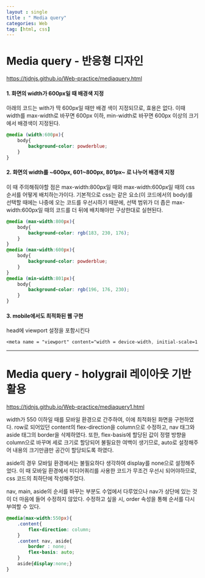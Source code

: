 ```yaml
---
layout : single
title : " Media query"
categories: Web
tag: [html, css]
---
```




# Media query - 반응형 디자인

<a href = "https://tjdnjs.github.io/Web-practice/mediaquery.html">https://tjdnjs.github.io/Web-practice/mediaquery.html</a>

#### 1. 화면의 width가 600px일 때 배경색 지정
아래의 코드는 with가 딱 600px일 때만 배경 색이 지정되므로, 효용은 없다. 이때 width를 max-width로 바꾸면 600px 이하, min-width로 바꾸면 600px 이상의 크기에서 배경색이 지정된다.
```css
@media (width:600px){
    body{
        background-color: powderblue;
    }
}
```
#### 2. 화면의 width를 ~600px, 601~800px, 801px~ 로 나누어 배경색 지정
이 때 주의해줘야할 점은 max-width:800px일 때와 max-width:600px일 때의 css 순서를 어떻게 배치하는가이다. 기본적으로 css는 같은 요소(이 코드에서의 body)를 선택할 때에는 나중에 오는 코드를 우선시하기 때문에, 선택 범위가 더 좁은 max-width:600px일 때의 코드를 더 뒤에 배치해야만 구상한대로 실현된다.
```css
@media (max-width:800px){
    body{
        background-color: rgb(183, 230, 176);
    }
}
@media (max-width:600px){
    body{
        background-color: powderblue;
    }
}
@media (min-width:801px){
    body{
        background-color: rgb(196, 176, 230);
    }
}
```
#### 3. mobile에서도 최적화된 웹 구현
head에 viewport 설정을 포함시킨다
```css
<meta name = "viewport" content="width = device-width, initial-scale=1.0">
```



---



# Media query - holygrail 레이아웃 기반 활용
<a href = "https://tjdnjs.github.io/Web-practice/mediaquery1.html">https://tjdnjs.github.io/Web-practice/mediaquery1.html</a>

width가 550 이하일 때를 모바일 환경으로 간주하여, 이에 최적화된 화면을 구현하였다.
row로 되어있던 content의 flex-direction을 column으로 수정하고, nav 태그와 aside 태그의 border을 삭제하였다. 또한, flex-basis에 할당된 값이 정렬 방향을 column으로 바꾸며 세로 크기로 할당되어 불필요한 여백이 생기므로, auto로 설정해주어 내용의 크기만큼만 공간이 할당되도록 하였다.

aside의 경우 모바일 환경에서는 불필요하다 생각하여 display를 none으로 설정해주었다. 이 때 모바일 환경에서 미디어쿼리를 사용한 코드가 무조건 우선시 되어야하므로, css 코드의 최하단에 작성해주었다.

nav, main, aside의 순서를 바꾸는 부분도 수업에서 다루었으나 nav가 상단에 있는 것이 더 마음에 들어 수정하지 않았다. 수정하고 싶을 시, order 속성을 통해 순서를 다시 부여할 수 있다.
```css
@media(max-width:550px){
    .content{
        flex-direction: column;
    }
    .content nav, aside{
        border : none;
        flex-basis: auto;
    }
    aside{display:none;}
}
```